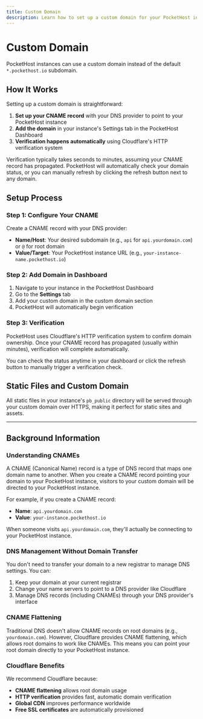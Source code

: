 ```yaml
---
title: Custom Domain
description: Learn how to set up a custom domain for your PocketHost instance
---
```

# Custom Domain

PocketHost instances can use a custom domain instead of the default `*.pockethost.io` subdomain.

## How It Works

Setting up a custom domain is straightforward:

1. **Set up your CNAME record** with your DNS provider to point to your PocketHost instance
2. **Add the domain** in your instance's Settings tab in the PocketHost Dashboard
3. **Verification happens automatically** using Cloudflare's HTTP verification system

Verification typically takes seconds to minutes, assuming your CNAME record has propagated. PocketHost will automatically check your domain status, or you can manually refresh by clicking the refresh button next to any domain.

## Setup Process

### Step 1: Configure Your CNAME

Create a CNAME record with your DNS provider:

- **Name/Host**: Your desired subdomain (e.g., `api` for `api.yourdomain.com`) or `@` for root domain
- **Value/Target**: Your PocketHost instance URL (e.g., `your-instance-name.pockethost.io`)

### Step 2: Add Domain in Dashboard

1. Navigate to your instance in the PocketHost Dashboard
2. Go to the **Settings** tab
3. Add your custom domain in the custom domain section
4. PocketHost will automatically begin verification

### Step 3: Verification

PocketHost uses Cloudflare's HTTP verification system to confirm domain ownership. Once your CNAME record has propagated (usually within minutes), verification will complete automatically.

You can check the status anytime in your dashboard or click the refresh button to manually trigger a verification check.

## Static Files and Custom Domain

All static files in your instance's `pb_public` directory will be served through your custom domain over HTTPS, making it perfect for static sites and assets.

---

## Background Information

### Understanding CNAMEs

A CNAME (Canonical Name) record is a type of DNS record that maps one domain name to another. When you create a CNAME record pointing your domain to your PocketHost instance, visitors to your custom domain will be directed to your PocketHost instance.

For example, if you create a CNAME record:

- **Name**: `api.yourdomain.com`
- **Value**: `your-instance.pockethost.io`

When someone visits `api.yourdomain.com`, they'll actually be connecting to your PocketHost instance.

### DNS Management Without Domain Transfer

You don't need to transfer your domain to a new registrar to manage DNS settings. You can:

1. Keep your domain at your current registrar
2. Change your name servers to point to a DNS provider like Cloudflare
3. Manage DNS records (including CNAMEs) through your DNS provider's interface

### CNAME Flattening

Traditional DNS doesn't allow CNAME records on root domains (e.g., `yourdomain.com`). However, Cloudflare provides CNAME flattening, which allows root domains to work like CNAMEs. This means you can point your root domain directly to your PocketHost instance.

### Cloudflare Benefits

We recommend Cloudflare because:

- **CNAME flattening** allows root domain usage
- **HTTP verification** provides fast, automatic domain verification
- **Global CDN** improves performance worldwide
- **Free SSL certificates** are automatically provisioned
